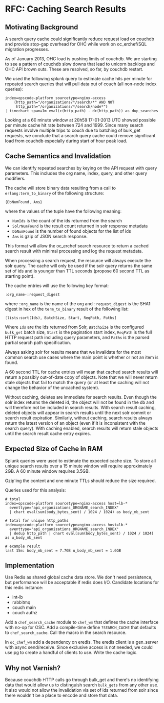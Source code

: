 RFC: Caching Search Results
===========================

Motivating Background
---------------------

A search query cache could significantly reduce request load on
couchdb and provide stop-gap overhead for OHC while work on
oc_erchef/SQL migration progresses.

As of January 2013, OHC load is pushing limits of couchdb. We are
starting to see a pattern of couchdb slow downs that lead to unicorn
backlogs and OHC API brown outs. These are resolved, so far, by
couchdb restart.

We used the following splunk query to estimate cache hits per minute
for repeated search queries that will pull data out of couch (all
non-node index queries):

    index=opscode-platform sourcetype=nginx-access
        (http_path="/organizations/*/search/*" AND NOT
         http_path="/organizations/*/search/node*")
    | timechart span=1m eval(c(http_path) - dc(http_path)) as dup_searches 


Looking at a 60 minute window at 20h58 17-01-2013 UTC showed
possible per minute cache hit rate between 724 and 1999. Since many
search requests involve multiple trips to couch due to batching of
bulk_get requests, we conclude that a search query cache could remove
significant load from couchdb especially during start of hour peak
load.

Cache Semantics and Invalidation
--------------------------------

We can identify repeated searches by keying on the API request with
query parameters. This includes the org name, index, query, and other
query modifiers.

The cache will store binary data resulting from a call to
`erlang:term_to_binary` of the following structure:

    {DbNumFound, Ans}

where the values of the tuple have the following meaning:

* `NumIds` is the count of the ids returned from the search
* `SolrNumFound` is the result count returned in solr response
   metadata
* `DbNumFound` is the number of found objects for the list of ids
* `Ans` is gzip of JSON search response.

This format will allow the oc_erchef search resource to return a
cached search result with minimal processing and log the request
metadata.

When processing a search request, the resource will always execute the
solr query. The cache will only be used if the solr query returns the
same set of ids and is younger than TTL seconds (propose 60 second TTL
as starting point).

The cache entries will use the following key format:

    :org_name-:request_digest

where `:org_name` is the name of the org and `:request_digest` is the
SHA1 digest in hex of the `term_to_binary` result of the following
list:

    [lists:sort(Ids), BatchSize, Start, ReqPath, Paths]

Where `Ids` are the ids returned from Solr, `BatchSize` is the
configured `bulk_get` batch size, `Start` is the pagination start
index, `ReqPath` is the full HTTP request path including query
parameters, and `Paths` is the parsed partial search path
specification.

Always asking solr for results means that we invalidate for the most
common search use cases where the main point is whether or not an item
is found.

A 60 second TTL for cache entries will mean that cached search results
will return a possibly out-of-date copy of objects. Note that we will
never return stale objects that fail to match the query (or at least
the caching will not change the behavior of the uncached system).

Without caching, deletes are immediate for search results. Even though
the solr index returns the deleted id, the object will not be found in
the db and will therefore not be included in search results. With
search result caching, deleted objects will appear in search results
until the next solr commit or search result expiration. Similarly,
without caching, search results always return the latest version of an
object (even if it is inconsistent with the search query). With
caching enabled, search results will return stale objects until the
search result cache entry expires.

Expected Size of Cache in RAM
-----------------------------

Splunk queries were used to estimate the expected cache size. To store
all unique search results over a 15 minute window will require
approximately 2GB. A 60 minute window requires 3.5GB.

Gzip'ing the content and one minute TTLs should reduce the size
required.

Queries used for this analysis:

    # total
    index=opscode-platform sourcetype=nginx-access host=lb-*
      eventtype="api_organizations_ORGNAME_search_INDEX"
      | chart eval(sum(body_bytes_sent) / 1024 / 1024) as body_mb_sent

    # total for unique http_paths
    index=opscode-platform sourcetype=nginx-access host=lb-*
      eventtype="api_organizations_ORGNAME_search_INDEX"
      | dedup http_path | chart eval(sum(body_bytes_sent) / 1024 / 1024) as u_body_mb_sent

    # example result
    last 15m: body_mb_sent = 7.7GB u_body_mb_sent = 1.6GB

Implementation
--------------

Use Redis as shared global cache data store. We don't need
persistence, but performance will be acceptable if redis does
I/O. Candidate locations for this redis instance:

* int-lb
* rabbitmq
* couch main
* couch authz

Add a `chef_search_cache` module to `chef_wm` that defines the cache
interface with no-op for OSC. Add a compile-time define
`?SEARCH_CACHE` that defaults to `chef_search_cache`. Call the macro
in the search resource.

In `oc_chef_wm` add a dependency on eredis. The eredis client is a
gen_server with async send/receive. Since exclusive access is not
needed, we could use pg to create a handful of clients to use. Write
the cache logic.


Why not Varnish?
----------------

Because couchdb HTTP calls go through bulk_get and there's no
identifying data that would allow us to distinguish search `bulk_gets`
from any other use. It also would not allow the invalidation via set
of ids returned from solr since there wouldn't be a place to encode
and store that data.
